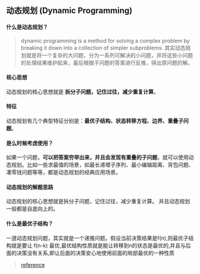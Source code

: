 ## 动态规划 (Dynamic Programming)

#### 什么是动态规划？
> dynamic programming is a method for solving a complex problem by breaking it down into a collection of simpler subproblems.
其实动态规划就是将一个复杂的大问题，分为一系列可解决的小问题，并将这些小问题的处理结果维护起来，最后根据子问题的答案进行反推，得出原问题的解。

#### 核心思想
动态规划的核心思想就是 **拆分子问题，记住过往，减少重复计算**。

#### 特征
动态规划有几个典型特征分别是：**最优子结构、状态转移方程、边界、重叠子问题**。

#### 是么时候考虑使用？
如果一个问题，**可以把答案穷举出来，并且会发现有重叠的子问题**，就可以使用动态规划。比如一些求最值的场景，如最长递增子序列、最小编辑距离、背包问题、凑零钱问题等等，都是动态规划的经典应用场景。

#### 动态规划的解题思路
动态规划的核心思想就是拆分子问题，记住过往，减少重复计算。 并且动态规划一般都是自底向上的。

#### 什么是最优子结构？
一道动态规划问题，其实就是一个递推问题。假设当前决策结果是f(n),则最优子结构就是要让 f(n-k) 最优,最优结构性质就是能让转移到n的状态是最优的,并且与后面的决策没有关系,即让后面的决策安心地使用前面的局部最优的一种性质









> [reference](https://zhuanlan.zhihu.com/p/365698607)